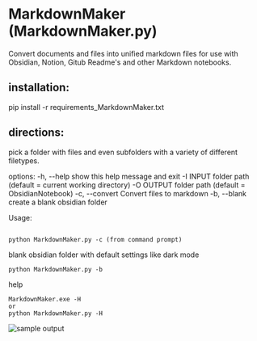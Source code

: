 # MarkdownMaker (MarkdownMaker.py)
Convert documents and files into unified markdown files for use with Obsidian, Notion, Gitub Readme's and other Markdown notebooks.

## installation:

pip install -r requirements_MarkdownMaker.txt

## directions:
pick a folder with files and even subfolders with a variety of different filetypes. 

options:
  -h, --help            show this help message and exit
  -I INPUT folder path (default = current working directory)
  -O OUTPUT folder path (default = ObsidianNotebook)
  -c, --convert         Convert files to markdown
  -b, --blank           create a blank obsidian folder

  
Usage:


```

python MarkdownMaker.py -c (from command prompt) 
```
blank obsidian folder with default settings like dark mode
```
python MarkdownMaker.py -b
```
help
```
MarkdownMaker.exe -H
or
python MarkdownMaker.py -H
```



![sample output](Images/obsidian_sample.png)

